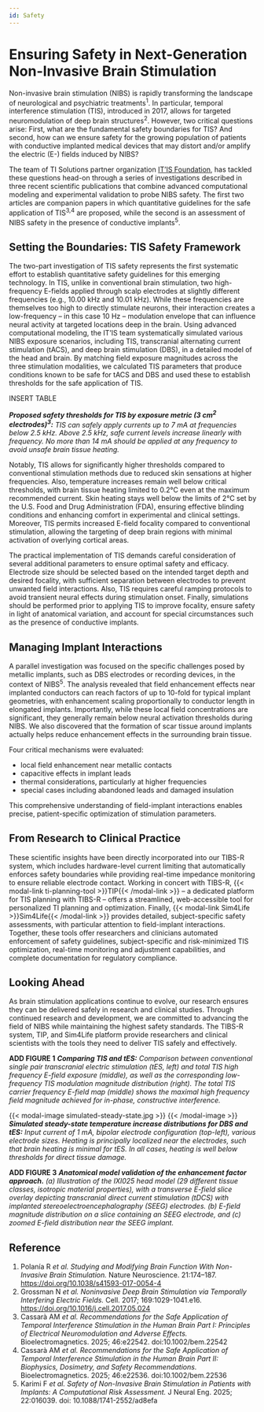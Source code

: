 ```yaml
---
id: Safety
---
```

# Ensuring Safety in Next-Generation Non-Invasive Brain Stimulation

Non-invasive brain stimulation (NIBS) is rapidly transforming the landscape of neurological and psychiatric treatments<sup>1</sup>. In particular, temporal interference stimulation (TIS), introduced in 2017, allows for targeted neuromodulation of deep brain structures<sup>2</sup>. However, two critical questions arise: First, what are the fundamental safety boundaries for TIS? And second, how can we ensure safety for the growing population of patients with conductive implanted medical devices that may distort and/or amplify the electric (E-) fields induced by NIBS?

The team of TI Solutions partner organization [IT’IS Foundation](https://www.itis.swiss/), has tackled these questions head-on through a series of investigations described in three recent scientific publications that combine advanced computational modeling and experimental validation to probe NIBS safety. The first two articles are companion papers in which quantitative guidelines for the safe application of TIS<sup>3,4</sup> are proposed, while the second is an assessment of NIBS safety in the presence of conductive implants<sup>5</sup>.

## Setting the Boundaries: TIS Safety Framework

The two-part investigation of TIS safety represents the first systematic effort to establish quantitative safety guidelines for this emerging technology. In TIS, unlike in conventional brain stimulation, two high-frequency E-fields applied through scalp electrodes at slightly different frequencies (e.g., 10.00 kHz and 10.01 kHz). While these frequencies are themselves too high to directly stimulate neurons, their interaction creates a low-frequency – in this case 10 Hz – modulation envelope that can influence neural activity at targeted locations deep in the brain. Using advanced computational modeling, the IT’IS team systematically simulated various NIBS exposure scenarios, including TIS, transcranial alternating current stimulation (tACS), and deep brain stimulation (DBS), in a detailed model of the head and brain. By matching field exposure magnitudes across the three stimulation modalities, we calculated TIS parameters that produce conditions known to be safe for tACS and DBS and used these to establish thresholds for the safe application of TIS.

INSERT TABLE

***Proposed safety thresholds for TIS by exposure metric (3 cm<sup>2</sup> electrodes)<sup>3</sup>:** TIS can safely apply currents up to 7 mA at frequencies below 2.5 kHz. Above 2.5 kHz, safe current levels increase linearly with frequency. No more than 14 mA should be applied at any frequency to avoid unsafe brain tissue heating.*

Notably, TIS allows for significantly higher thresholds compared to conventional stimulation methods due to reduced skin sensations at higher frequencies. Also, temperature increases remain well below critical thresholds, with brain tissue heating limited to 0.2°C even at the maximum recommended current. Skin heating stays well below the limits of 2°C set by the U.S. Food and Drug Administration (FDA), ensuring effective blinding conditions and enhancing comfort in experimental and clinical settings. Moreover, TIS permits increased E-field focality compared to conventional stimulation, allowing the targeting of deep brain regions with minimal activation of overlying cortical areas.

The practical implementation of TIS demands careful consideration of several additional parameters to ensure optimal safety and efficacy. Electrode size should be selected based on the intended target depth and desired focality, with sufficient separation between electrodes to prevent unwanted field interactions. Also, TIS requires careful ramping protocols to avoid transient neural effects during stimulation onset. Finally, simulations should be performed prior to applying TIS to improve focality, ensure safety in light of anatomical variation, and account for special circumstances such as the presence of conductive implants.

## Managing Implant Interactions

A parallel investigation was focused on the specific challenges posed by metallic implants, such as DBS electrodes or recording devices, in the context of NIBS<sup>5</sup>. The analysis revealed that field enhancement effects near implanted conductors can reach factors of up to 10-fold for typical implant geometries, with enhancement scaling proportionally to conductor length in elongated implants. Importantly, while these local field concentrations are significant, they generally remain below neural activation thresholds during NIBS. We also discovered that the formation of scar tissue around implants actually helps reduce enhancement effects in the surrounding brain tissue.

Four critical mechanisms were evaluated:
- local field enhancement near metallic contacts
- capacitive effects in implant leads
- thermal considerations, particularly at higher frequencies
- special cases including abandoned leads and damaged insulation

This comprehensive understanding of field-implant interactions enables precise, patient-specific optimization of stimulation parameters.

## From Research to Clinical Practice

These scientific insights have been directly incorporated into our TIBS-R system, which includes hardware-level current limiting that automatically enforces safety boundaries while providing real-time impedance monitoring to ensure reliable electrode contact. Working in concert with TIBS-R, {{< modal-link ti-planning-tool >}}TIP{{< /modal-link >}} – a dedicated platform for TIS planning with TIBS-R – offers a streamlined, web-accessible tool for personalized TI planning and optimization. Finally, {{< modal-link Sim4Life >}}Sim4Life{{< /modal-link >}} provides detailed, subject-specific safety assessments, with particular attention to field-implant interactions. Together, these tools offer researchers and clinicians automated enforcement of safety guidelines, subject-specific and risk-minimized TIS optimization, real-time monitoring and adjustment capabilities, and complete documentation for regulatory compliance.

## Looking Ahead

As brain stimulation applications continue to evolve, our research ensures they can be delivered safely in research and clinical studies. Through continued research and development, we are committed to advancing the field of NIBS while maintaining the highest safety standards. The TIBS-R system, TIP, and Sim4Life platform provide researchers and clinical scientists with the tools they need to deliver TIS safely and effectively.

**ADD FIGURE 1**
***Comparing TIS and tES:** Comparison between conventional single pair transcranial electric stimulation (tES, left) and total TIS high frequency E-field exposure (middle), as well as the corresponding low-frequency TIS modulation magnitude distribution (right). The total TIS carrier frequency E-field map (middle) shows the maximal high frequency field magnitude achieved for in-phase, constructive interference.*


{{< modal-image simulated-steady-state.jpg >}}
{{< /modal-image >}}
***Simulated steady-state temperature increase distributions for DBS and tES:** Input current of 1 mA, bipolar electrode configuration (top-left), various electrode sizes. Heating is principally localized near the electrodes, such that brain heating is minimal for tES. In all cases, heating is well below thresholds for direct tissue damage.*


**ADD FIGURE 3**
***Anatomical model validation of the enhancement factor approach.** (a) Illustration of the IXI025 head model (29 different tissue classes, isotropic material properties), with a transverse E-field slice overlay depicting transcranial direct current stimulation (tDCS) with implanted stereoelectroencephalography (SEEG) electrodes. (b) E-field magnitude distribution on a slice containing an SEEG electrode, and (c) zoomed E-field distribution near the SEEG implant.*


## Reference

1.	Polanía R *et al. Studying and Modifying Brain Function With Non-Invasive Brain Stimulation.* Nature Neuroscience. 21:174–187. https://doi.org/10.1038/s41593-017-0054-4
2.	Grossman N *et al. Noninvasive Deep Brain Stimulation via Temporally Interfering Electric Fields.* Cell. 2017; 169:1029-1041.e16. https://doi.org/10.1016/j.cell.2017.05.024
3. Cassarà AM *et al. Recommendations for the Safe Application of Temporal Interference Stimulation in the Human Brain Part I: Principles of Electrical Neuromodulation and Adverse Effects.* Bioelectromagnetics. 2025; 46:e22542. doi:10.1002/bem.22542
4. Cassarà AM *et al. Recommendations for the Safe Application of Temporal Interference Stimulation in the Human Brain Part II: Biophysics, Dosimetry, and Safety Recommendations.* Bioelectromagnetics. 2025; 46:e22536. doi:10.1002/bem.22536
5. Karimi F *et al. Safety of Non-Invasive Brain Stimulation in Patients with Implants: A Computational Risk Assessment.* J Neural Eng. 2025; 22:016039. doi: 10.1088/1741-2552/ad8efa
